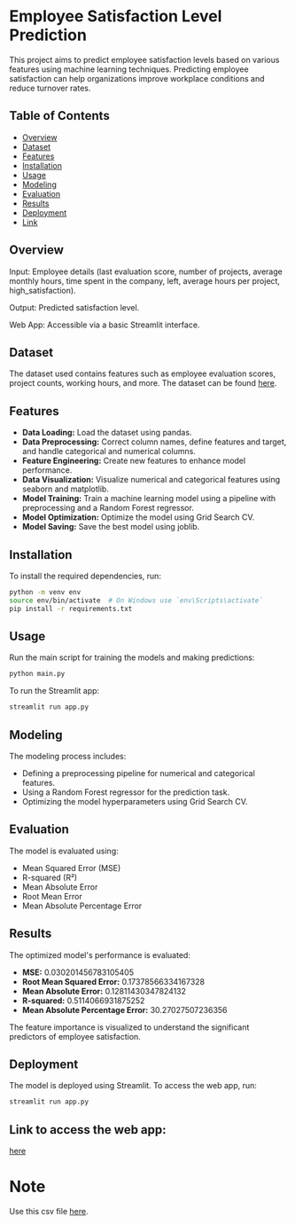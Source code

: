 # Employee Satisfaction Level Prediction

This project aims to predict employee satisfaction levels based on various features using machine learning techniques. Predicting employee satisfaction can help organizations improve workplace conditions and reduce turnover rates.

## Table of Contents
- [Overview](#overview)
- [Dataset](#dataset)
- [Features](#features)
- [Installation](#installation)
- [Usage](#usage)
- [Modeling](#modeling)
- [Evaluation](#evaluation)
- [Results](#results)
- [Deployment](#deployment)
- [Link](#link)

## Overview
Input: Employee details (last evaluation score, number of projects, average monthly hours, time spent in the company, left, average hours per project, high_satisfaction).

Output: Predicted satisfaction level.

Web App: Accessible via a basic Streamlit interface.

## Dataset
The dataset used contains features such as employee evaluation scores, project counts, working hours, and more. The dataset can be found [here](https://www.kaggle.com/datasets/liujiaqi/hr-comma-sepcsv).

## Features
- **Data Loading:** Load the dataset using pandas.
- **Data Preprocessing:** Correct column names, define features and target, and handle categorical and numerical columns.
- **Feature Engineering:** Create new features to enhance model performance.
- **Data Visualization:** Visualize numerical and categorical features using seaborn and matplotlib.
- **Model Training:** Train a machine learning model using a pipeline with preprocessing and a Random Forest regressor.
- **Model Optimization:** Optimize the model using Grid Search CV.
- **Model Saving:** Save the best model using joblib.

## Installation
To install the required dependencies, run:
```bash
python -m venv env
source env/bin/activate  # On Windows use `env\Scripts\activate`
pip install -r requirements.txt
```
## Usage

Run the main script for training the models and making predictions:
```bash
python main.py
```

To run the Streamlit app:

```bash
streamlit run app.py
```
## Modeling

The modeling process includes:
- Defining a preprocessing pipeline for numerical and categorical features.
- Using a Random Forest regressor for the prediction task.
- Optimizing the model hyperparameters using Grid Search CV.

## Evaluation

The model is evaluated using:
- Mean Squared Error (MSE)
- R-squared (R²)
- Mean Absolute Error
- Root Mean Error
- Mean Absolute Percentage Error


## Results

The optimized model's performance is evaluated:
- **MSE:** 0.030201456783105405
- **Root Mean Squared Error:** 0.17378566334167328
- **Mean Absolute Error:** 0.12811430347824132
- **R-squared:** 0.5114066931875252
- **Mean Absolute Percentage Error:** 30.27027507236356

The feature importance is visualized to understand the significant predictors of employee satisfaction.

## Deployment

The model is deployed using Streamlit. To access the web app, run:
```bash
streamlit run app.py
```
## Link to access the web app:
[here](https://employee-satisfaction-level-prediction-gu9rrhjoijitkx3zjduadf.streamlit.app/)

# Note
Use this csv file [here](https://github.com/jamil-shaikh/Employee-Satisfaction-Level-Prediction/blob/03ba5c2cad01d5c3c22de59b548dc4ee3fa64b71/HR_comma_sep.csv).

